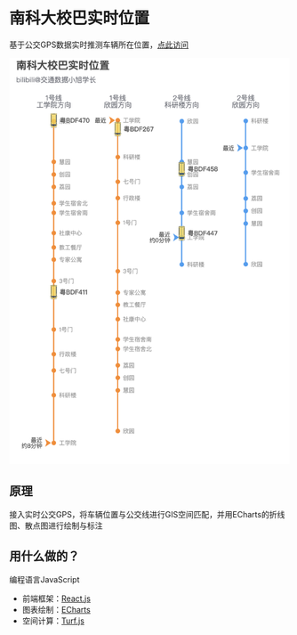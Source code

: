 # 南科大校巴实时位置

基于公交GPS数据实时推测车辆所在位置，[点此访问](https://ni1o1.github.io/nikebus/)

![1659427186302](image/README/1659427186302.png)

## 原理

接入实时公交GPS，将车辆位置与公交线进行GIS空间匹配，并用ECharts的折线图、散点图进行绘制与标注

## 用什么做的？

编程语言JavaScript

- 前端框架：[React.js](http://reactjs.org)
- 图表绘制：[ECharts](https://echarts.apache.org/)
- 空间计算：[Turf.js](http://turfjs.org/)
